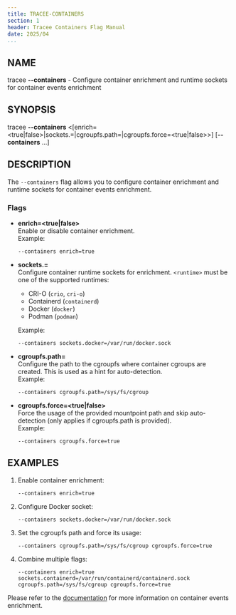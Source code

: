 ```yaml
---
title: TRACEE-CONTAINERS
section: 1
header: Tracee Containers Flag Manual
date: 2025/04
...
```


## NAME

tracee **\-\-containers** - Configure container enrichment and runtime sockets for container events enrichment

## SYNOPSIS

tracee **\-\-containers** <[enrich=<true|false>|sockets.<runtime>=<path>|cgroupfs.path=<path>|cgroupfs.force=<true|false>\>] [**\-\-containers** ...]

## DESCRIPTION

The `--containers` flag allows you to configure container enrichment and runtime sockets for container events enrichment.

### Flags

- **enrich=<true|false>**  
  Enable or disable container enrichment.  
  Example:  
  ```console
  --containers enrich=true
  ```

- **sockets.<runtime>=<path>**  
  Configure container runtime sockets for enrichment. `<runtime>` must be one of the supported runtimes:  
  - CRI-O      (`crio`, `cri-o`)  
  - Containerd (`containerd`)  
  - Docker     (`docker`)  
  - Podman     (`podman`)  

  Example:  
  ```console
  --containers sockets.docker=/var/run/docker.sock
  ```

- **cgroupfs.path=<path>**  
  Configure the path to the cgroupfs where container cgroups are created. This is used as a hint for auto-detection.  
  Example:  
  ```console
  --containers cgroupfs.path=/sys/fs/cgroup
  ```

- **cgroupfs.force=<true|false>**  
  Force the usage of the provided mountpoint path and skip auto-detection (only applies if cgroupfs.path is provided).  
  Example:  
  ```console
  --containers cgroupfs.force=true
  ```

## EXAMPLES

1. Enable container enrichment:  
   ```console
   --containers enrich=true
   ```

2. Configure Docker socket:  
   ```console
   --containers sockets.docker=/var/run/docker.sock
   ```

3. Set the cgroupfs path and force its usage:  
   ```console
   --containers cgroupfs.path=/sys/fs/cgroup cgroupfs.force=true
   ```

4. Combine multiple flags:  
   ```console
   --containers enrich=true sockets.containerd=/var/run/containerd/containerd.sock cgroupfs.path=/sys/fs/cgroup cgroupfs.force=true
   ```

Please refer to the [documentation](../install/container-engines.md) for more information on container events enrichment.
